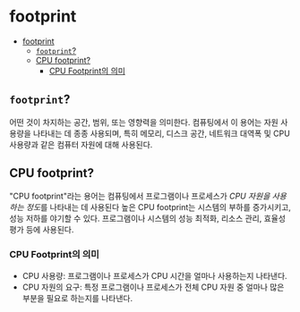 # footprint

- [footprint](#footprint)
    - [`footprint`?](#footprint-1)
    - [CPU footprint?](#cpu-footprint)
        - [CPU Footprint의 의미](#cpu-footprint의-의미)

## `footprint`?

어떤 것이 차지하는 공간, 범위, 또는 영향력을 의미한다.
컴퓨팅에서 이 용어는 자원 사용량을 나타내는 데 종종 사용되며, 특히 메모리, 디스크 공간, 네트워크 대역폭 및 CPU 사용량과 같은 컴퓨터 자원에 대해 사용된다.

## CPU footprint?

"CPU footprint"라는 용어는 컴퓨팅에서 프로그램이나 프로세스가 *CPU 자원을 사용하는 정도*를 나타내는 데 사용된다
높은 CPU footprint는 시스템의 부하를 증가시키고, 성능 저하를 야기할 수 있다.
프로그램이나 시스템의 성능 최적화, 리소스 관리, 효율성 평가 등에 사용된다.

### CPU Footprint의 의미

- CPU 사용량: 프로그램이나 프로세스가 CPU 시간을 얼마나 사용하는지 나타낸다.
- CPU 자원의 요구: 특정 프로그램이나 프로세스가 전체 CPU 자원 중 얼마나 많은 부분을 필요로 하는지를 나타낸다.
